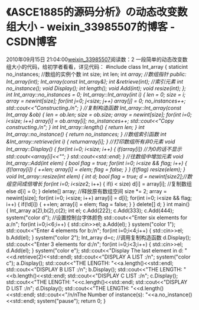 # 《ASCE1885的源码分析》の动态改变数组大小 - weixin_33985507的博客 - CSDN博客
2010年09月15日 21:04:00[weixin_33985507](https://me.csdn.net/weixin_33985507)阅读数：2
一段简单的动态改变数组大小的代码，给初学者看看，详见代码：
#include<iostream>
class Int_array
{
staticint no_instances; //数组的实例个数
int size;
int len;
int *array; //数组指针
public:
Int_array(int);
Int_array(const Int_array&);
int &retrieve(int); //索引元素
int no_instance();
void Display();
int length();
void Add(int);
void resize(int);
};
int Int_array::no_instances = 0;
Int_array::Int_array(int i)
{
len = 0;
size = i;
array = newint[size];
for(int j=0; j<size; j++)
array[j] = 0;
no_instances++;
std::cout<<"Constructing./n";
}
//复制构造函数
Int_array::Int_array(const Int_array &ob)
{
len = ob.len;
size = ob.size;
array = newint[size];
for(int i=0; i<size; i++)
array[i] = ob.array[i];
no_instances++;
std::cout<<"Copy constructing./n";
}
int Int_array::length()
{
return len;
}
int Int_array::no_instance()
{
return no_instances;
}
//数组索引函数
int &Int_array::retrieve(int i)
{
returnarray[i];
}
//打印数组所有非0元素
void Int_array::Display()
{
for(int i=0; i<size; i++)
{
if(array[i]) //为0的话不显示
std::cout<<array[i]<<"";
}
std::cout<<std::endl;
}
//往数组中增加元素
void Int_array::Add(int elem)
{
bool flag = true;
for(int i=0; i<size && flag; i++)
{
if(!array[i])
{
++len;
array[i] = elem;
flag = false;
}
}
if(flag)
resize(elem); 
}
void Int_array::resize(int elem)
{
int *d;
bool flag = true;
d = newint[size*2];//数组空间成倍增长
for(int i=0; i<size*2; i++)
{
if(i < size)
d[i] = array[i]; //复制数组
else
d[i] = 0;
} 
delete[] array; //释放原有数组空间
size *= 2;
array = newint[size];
for(int i=0; i<size; i++)
array[i] = d[i];
for(int i=0; i<size && flag; i++)
{
if(!d[i])
{
++len;
array[i] = elem;
flag = false;
}
} 
delete[] d;
}
int main()
{
Int_array a(2),b(2),c(2);
int el;
c.Add(222);
c.Add(333);
c.Add(444);
system("color d"); //设置控制台字体颜色
std::cout<<"Enter six elements for a:/n";
for(int i=0;i<6;i++)
{
std::cin>>el;
a.Add(el);
}
system("color 1");
std::cout<<"Enter 4 elements for b:/n";
for(int i=0;i<4;i++)
{
std::cin>>el;
b.Add(el);
}
system("color 2");
Int_array d=c; //调用复制构造函数
d.Display();
std::cout<<"Enter 3 elements for d:/n";
for(int i=0;i<3;i++)
{
std::cin>>el;
d.Add(el);
}
system("color e");
std::cout<<"Display The last element in d: "<<d.retrieve(2)<<std::endl;
std::cout<<"DISPLAY A LIST :/n";
system("color c");
a.Display();
std::cout<<"THE LENGTH: "<<a.length()<<std::endl;
std::cout<<"DISPLAY B LIST :/n";
b.Display();
std::cout<<"THE LENGTH: "<<b.length()<<std::endl;
std::cout<<"DISPLAY C LIST :/n";
c.Display();
std::cout<<"THE LENGTH: "<<c.length()<<std::endl;
std::cout<<"DISPLAY D LIST :/n";
d.Display();
std::cout<<"THE LENGTH: "<<d.length()<<std::endl;
std::cout<<"/n/nThe Number of instance(s): "<<a.no_instance()<<std::endl;
system("pause");
return 0;
}
